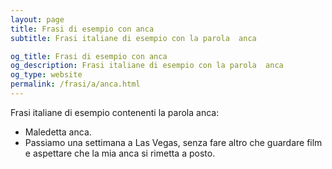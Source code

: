 ```yaml
---
layout: page
title: Frasi di esempio con anca 
subtitle: Frasi italiane di esempio con la parola  anca

og_title: Frasi di esempio con anca 
og_description: Frasi italiane di esempio con la parola  anca
og_type: website
permalink: /frasi/a/anca.html
---
```


Frasi italiane di esempio contenenti la parola anca:


- Maledetta anca.
- Passiamo una settimana a Las Vegas, senza fare altro che guardare film e aspettare che la mia anca si rimetta a posto.
